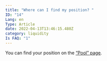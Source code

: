 ```yaml
---
title: "Where can I find my position? "
ID: "14"
Lang: en
Type: Article
date: 2022-04-13T13:46:15.480Z
category: liquidity
Is FAQ: "1"
---
```

You can find your position on the [“Pool” page](https://app.algebra.finance/#/pool).